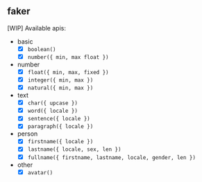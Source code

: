 faker
----

[WIP] Available apis:

- basic
  - [x] `boolean()`
  - [x] `number({ min, max float })`
- number
  - [x] `float({ min, max, fixed })`
  - [x] `integer({ min, max })`
  - [x] `natural({ min, max })`
- text
  - [x] `char({ upcase })`
  - [x] `word({ locale })`
  - [x] `sentence({ locale })`
  - [x] `paragraph({ locale })`
- person
  - [x] `firstname({ locale })`
  - [x] `lastname({ locale, sex, len })`
  - [x] `fullname({ firstname, lastname, locale, gender, len })`
- other
  - [x] `avatar()`
